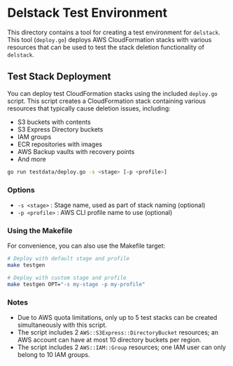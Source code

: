 # Delstack Test Environment

This directory contains a tool for creating a test environment for `delstack`. This tool (`deploy.go`) deploys AWS CloudFormation stacks with various resources that can be used to test the stack deletion functionality of `delstack`.

## Test Stack Deployment

You can deploy test CloudFormation stacks using the included `deploy.go` script. This script creates a CloudFormation stack containing various resources that typically cause deletion issues, including:

- S3 buckets with contents
- S3 Express Directory buckets
- IAM groups
- ECR repositories with images
- AWS Backup vaults with recovery points
- And more

```bash
go run testdata/deploy.go -s <stage> [-p <profile>]
```

### Options

- `-s <stage>` : Stage name, used as part of stack naming (optional)
- `-p <profile>` : AWS CLI profile name to use (optional)

### Using the Makefile

For convenience, you can also use the Makefile target:

```bash
# Deploy with default stage and profile
make testgen

# Deploy with custom stage and profile
make testgen OPT="-s my-stage -p my-profile"
```

### Notes

- Due to AWS quota limitations, only up to 5 test stacks can be created simultaneously with this script.
- The script includes 2 `AWS::S3Express::DirectoryBucket` resources; an AWS account can have at most 10 directory buckets per region.
- The script includes 2 `AWS::IAM::Group` resources; one IAM user can only belong to 10 IAM groups.
